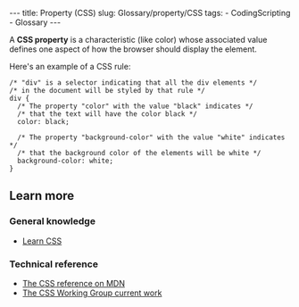 --- title: Property (CSS) slug: Glossary/property/CSS tags: - CodingScripting - Glossary ---

A **CSS property** is a characteristic (like color) whose associated value defines one aspect of how the browser should display the element.

Here's an example of a CSS rule:

    /* "div" is a selector indicating that all the div elements */
    /* in the document will be styled by that rule */
    div {
      /* The property "color" with the value "black" indicates */
      /* that the text will have the color black */
      color: black;

      /* The property "background-color" with the value "white" indicates */
      /* that the background color of the elements will be white */
      background-color: white;
    }

## Learn more

### General knowledge

- [Learn CSS](/en-US/docs/Learn/CSS)

### Technical reference

- [The CSS reference on MDN](/en-US/docs/Web/CSS/Reference)
- [The CSS Working Group current work](https://www.w3.org/Style/CSS/current-work)
